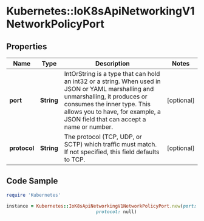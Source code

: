 # Kubernetes::IoK8sApiNetworkingV1NetworkPolicyPort

## Properties

Name | Type | Description | Notes
------------ | ------------- | ------------- | -------------
**port** | **String** | IntOrString is a type that can hold an int32 or a string.  When used in JSON or YAML marshalling and unmarshalling, it produces or consumes the inner type.  This allows you to have, for example, a JSON field that can accept a name or number. | [optional] 
**protocol** | **String** | The protocol (TCP, UDP, or SCTP) which traffic must match. If not specified, this field defaults to TCP. | [optional] 

## Code Sample

```ruby
require 'Kubernetes'

instance = Kubernetes::IoK8sApiNetworkingV1NetworkPolicyPort.new(port: null,
                                 protocol: null)
```


